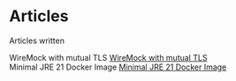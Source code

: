 # Articles
Articles written

WireMock with mutual TLS [WireMock with mutual TLS](wiremock-with-mutual-tls/README.md)  
Minimal JRE 21 Docker Image [Minimal JRE 21 Docker Image](minimal-jre-21-docker-image/README.md)  